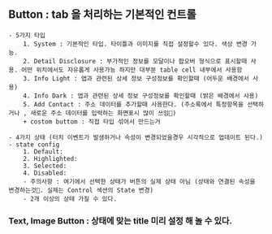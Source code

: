 ## Button : tab 을 처리하는 기본적인 컨트롤

    - 5가지 타입
    	1. System : 기본적인 타입. 타이틀과 이미지를 직접 설정할수 있다. 색상 변경 가능.
    	2. Detail Disclosure : 부가적인 정보를 모달이나 팝오버 형식으로 표시할때 사용. 어떤 위치에서도 자유롭게 사용가능 하지만 대부분 table cell 내부에서 사용함
    	3. Info Light : 앱과 관련된 상세 정보 구성정보를 확인할때 (어두운 배경에서 사용)
    	4. Info Dark : 앱과 관련된 상세 정보 구성정보를 확인할때 (밝은 배경에서 사용)
    	5. Add Contact : 주소 데이터를 추가할때 사용한다. (주소록에서 특정항목을 선택하거나 , 새로운 주소 데이터를 입력하는 화면표시 많이 쓰임)
    	+ costom buttom : 직접 타입 섞어서 만드는거

    - 4가지 상태 (터치 이벤트가 발생하거나 속성이 변경되었을경우 시각적으로 업데이트 된다.)  - state config
    	1. Default:
    	2. Highlighted:
    	3. Selected:
    	4. Disabled:
    	- 주의사항 : 여기에서 선택한 상태가 버튼의 실제 상태 아님 (상태와 연결된 속성을 변경하는것. 실제는 Control 섹션의 State 변경)
    	- 2개 이상의 상태 가질 수 있다.

### Text, Image Button : 상태에 맞는 title 미리 설정 해 놀 수 있다.
